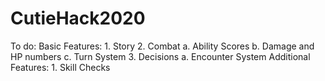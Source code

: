 # CutieHack2020

To do:
    Basic Features:
        1. Story
        2. Combat
            a. Ability Scores
            b. Damage and HP numbers
            c. Turn System
        3. Decisions
            a. Encounter System
    Additional Features:
        1. Skill Checks
    